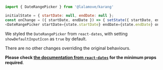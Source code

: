 ```js static
import { DateRangePicker } from '@lalamove/karang'
```

```js
initialState = { startDate: null, endDate: null };
const onChange = ({ startDate, endDate }) => { setState({ startDate, endDate }); };
<DateRangePicker startDate={state.startDate} endDate={state.endDate} onDatesChange={onChange} />
```

We styled the `DateRangePicker` from `react-dates`, with setting `showDefaultInputIcon` as `true` by default. 

There are no other changes overriding the original behaviours.

**Please check [the documentation from `react-dates`](https://github.com/airbnb/react-dates#daterangepicker) for the minimum props required**.
